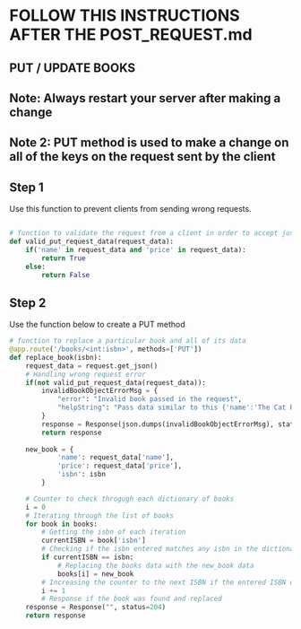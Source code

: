 # FOLLOW THIS INSTRUCTIONS AFTER THE POST_REQUEST.md

## PUT / UPDATE BOOKS

## Note: Always restart your server after making a change

## Note 2: PUT method is used to make a change on all of the keys on the request sent by the client

## Step 1

Use this function to prevent clients from sending wrong requests.

```python

# function to validate the request from a client in order to accept just two of the requests
def valid_put_request_data(request_data):
    if('name' in request_data and 'price' in request_data):
        return True
    else:
        return False

```

## Step 2

Use the function below to create a PUT method

```python
# function to replace a particular book and all of its data
@app.route('/books/<int:isbn>', methods=['PUT'])
def replace_book(isbn):
    request_data = request.get_json()
    # Handling wrong request error
    if(not valid_put_request_data(request_data)):
        invalidBookObjectErrorMsg = {
            "error": "Invalid book passed in the request",
            "helpString": "Pass data similar to this {'name':'The Cat Runs','price': 3.45,'isbn':234567890}"
        }
        response = Response(json.dumps(invalidBookObjectErrorMsg), status=400, mimetype='application/json')
        return response
        
    new_book = {
            'name': request_data['name'],
            'price': request_data['price'],
            'isbn': isbn
        }

    # Counter to check throgugh each dictionary of books
    i = 0
    # Iterating through the list of books
    for book in books:
        # Getting the isbn of each iteration
        currentISBN = book['isbn']
        # Checking if the isbn entered matches any isbn in the dictionary of books
        if currentISBN == isbn:
            # Replacing the books data with the new_book data
            books[i] = new_book
        # Increasing the counter to the next ISBN if the entered ISBN doesn't exist in the first ISBN in the dictionary
        i += 1
        # Response if the book was found and replaced
    response = Response("", status=204)
    return response
```

